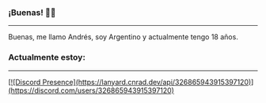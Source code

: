 ### ¡Buenas! 🙋‍♂️
-----
Buenas, me llamo Andrés, soy Argentino y actualmente tengo 18 años.

### Actualmente estoy:
-----
<a align="center" href="https://discord.com/users/326865943915397120">
  [![Discord Presence](https://lanyard.cnrad.dev/api/326865943915397120)](https://discord.com/users/326865943915397120)
</a>
